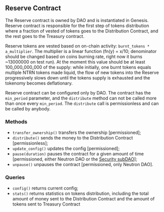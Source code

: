 ## Reserve Contract

The Reserve contract is owned by DAO and is instantiated in Genesis. Reserve contract is responsible for the first step of tokens distribution where a fraction of vested of tokens goes to the Distribution Contract, and the rest goes to the Treasury contract.

Reserve tokens are vested based on on-chain activity: `burnt_tokens * a_multiplier`. The multiplier is a linear function (fn(y) = x/10; denominator should be changed based on coins burning rate, right now it burns ~13000000 on test run). At the moment this value should be at least 100_000_000_000 of the supply: while initially, one burnt tokens equals multiple NTRN tokens made liquid, the flow of new tokens into the Reserve progressively slows down until the tokens supply is exhausted and the tokenomy becomes deflationary.

Reserve contract can be configured only by DAO. The contract has the `min_period` parameter, and the `distribute` method can not be called more than once every `min_period`. The `distribute` call is permissionless and can be called by anybody.

### Methods

- `transfer_ownership()` transfers the ownership [permissioned];
- `distribute()` sends the money to the Distribution Contract [permissionless];
- `update_config()` updates the config [permissioned];
- `pause(duration)` pauses the contract for a given amount of time [permissioned, either Neutron DAO or the [Security subDAO](https://www.notion.so/Governance-Technical-Design-3ae3d16779ec4fe8b37df83ef2f052bc)];
- `unpause()` unpauses the contract [permissioned, only Neutron DAO].

### Queries

- `config()` returns current config;
- `stats()` returns statistics on tokens distribution, including the total amount of money sent to the Distribution Contract and the amount of tokens sent to Treasury Contract
